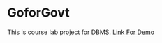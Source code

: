 # GoforGovt
This is course lab project for DBMS.
<a href='https://drive.google.com/file/d/1u2Wd-Y0kleurXNNL4l9Z2xDPQrEnWsPY/view?usp=sharing'>Link For Demo</a>
